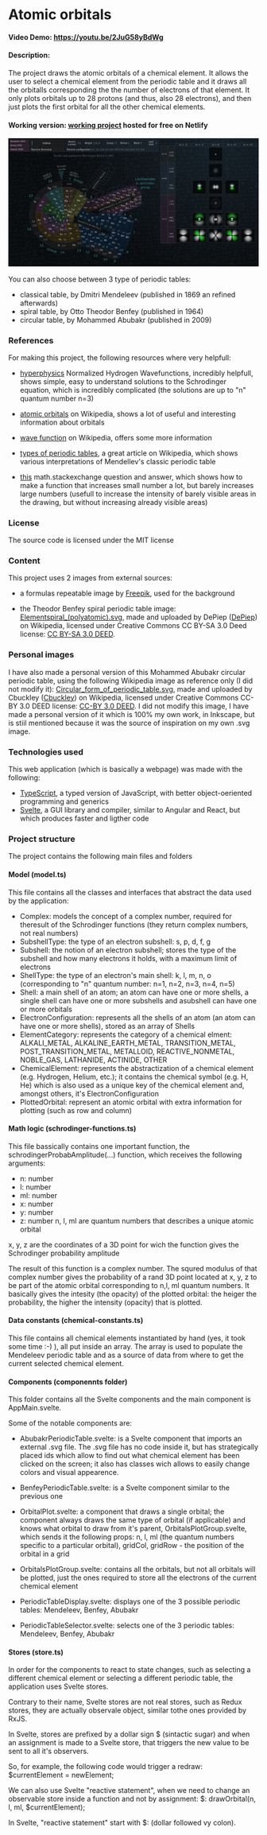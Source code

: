 # Atomic orbitals
#### Video Demo: https://youtu.be/2JuG58yBdWg
#### Description:
The project draws the atomic orbitals of a chemical element. It allows the user to select a chemical element from the periodic table and it draws all the orbitalls corresponding the the number of electrons of that element. It only plots orbitals up to 28 protons (and thus, also 28 electrons), and then just plots the first orbital for all the other chemical
elements.

#### Working version: [working project](https://main--atomic-orbitals-4e8b49.netlify.app/) hosted for free on Netlify

![screenshot](screenshots/atomic-orbitals-1.png)

You can also choose between 3 type of periodic tables:
* classical table, by Dmitri Mendeleev (published in 1869 an refined afterwards)
* spiral table, by Otto Theodor Benfey (published in 1964)
* circular table, by Mohammed Abubakr (published in 2009)

### References
For making this project, the following resources where very helpfull:
* [hyperphysics](http://hyperphysics.phy-astr.gsu.edu/hbase/quantum/hydwf.html#c3) Normalized Hydrogen Wavefunctions, incredibly helpfull, shows simple, easy to understand solutions to the Schrodinger equation, which is incredibly complicated (the solutions are up to "n" quantum number n=3)

* [atomic orbitals](https://en.wikipedia.org/wiki/Atomic_orbital#Orbitals_table) on Wikipedia, shows a lot of useful and interesting information about orbitals

* [wave function](https://en.wikipedia.org/wiki/Wave_function) on Wikipedia, offers some more information

* [types of periodic tables](https://en.wikipedia.org/wiki/Types_of_periodic_tables), a great article on Wikipedia, which shows various interpretations of Mendellev's classic periodic table

* [this](https://math.stackexchange.com/questions/158487/function-that-magnifies-small-changes-and-compresses-large-changes) math.stackexchange question and answer, which shows how to make a function that increases small number a lot, but barely increases large numbers (usefull to increase the intensity of barely visible areas in the drawing, but without increasing already visible areas)

### License
The source code is licensed under the MIT license

### Content
This project uses 2 images from external sources:
* a formulas repeatable image by [Freepik](https://www.freepik.com/free-vector/hand-drawn-scientific-formulas-chalkboard_7465599.htm#query=physics%20background&position=8&from_view=keyword&track=ais&uuid=c0ad5447-2189-4168-bf6b-40902e8257f9), used for the background

* the Theodor Benfey spiral periodic table image: [Elementspiral_(polyatomic).svg](https://en.wikipedia.org/wiki/File:Elementspiral_(polyatomic).svg), made and uploaded by DePiep ([DePiep](https://commons.wikimedia.org/wiki/User:DePiep)) on Wikipedia, licensed under Creative Commons CC BY-SA 3.0 Deed license: [CC BY-SA 3.0 DEED](https://creativecommons.org/licenses/by-sa/3.0/deed.en).

### Personal images
I have also made a personal version of this Mohammed Abubakr circular periodic table, using the following Wikipedia image as reference only (I did not modify it): [Circular_form_of_periodic_table.svg](https://en.wikipedia.org/wiki/File:Circular_form_of_periodic_table.svg), made and uploaded by Cbuckley ([Cbuckley](https://en.wikipedia.org/wiki/User:Cbuckley)) on Wikipedia, licensed under Creative Commons CC-BY 3.0 DEED license: [CC-BY 3.0 DEED](https://creativecommons.org/licenses/by/3.0/deed.en). I did not modify this image, I have made a personal version of it which is 100% my own work, in Inkscape, but is stiil mentioned because it was the source of inspiration on my own .svg image.

### Technologies used
This web application (which is basically a webpage) was made with the following:
* [TypeScript](https://www.typescriptlang.org/), a typed version of JavaScript, with better object-oeriented programming and generics
* [Svelte](https://svelte.dev/), a GUI library and compiler, similar to Angular and React, but which produces faster and ligther code

### Project structure
The project contains the following main files and folders
#### Model (model.ts)
This file contains all the classes and interfaces that abstract the data used by the application:
- Complex: models the concept of a complex number, required for theresult of the Schrodinger functions (they return complex numbers, not real numbers)
- SubshellType: the type of an electron subshell: s, p, d, f, g
- Subshell: the notion of an electron subshell; stores the type of the subshell and how many electrons it holds, with a maximum limit of electrons
- ShellType: the type of an electron's main shell: k, l, m, n, o (corresponding to "n" quantum number: n=1, n=2, n=3, n=4, n=5)
- Shell: a main shell of an atom; an atom can have one or more shells, a single shell can have one or more subshells and asubshell can have one or more orbitals
- ElectronConfiguration: represents all the shells of an atom (an atom can have one or more shells), stored as an array of Shells
- ElementCategory: represents the category of a chemical elment:
    ALKALI_METAL,
    ALKALINE_EARTH_METAL,
    TRANSITION_METAL,
    POST_TRANSITION_METAL,
    METALLOID,
    REACTIVE_NONMETAL,
    NOBLE_GAS,
    LATHANIDE,
    ACTINIDE,
    OTHER
- ChemicalElement: represents the abstractization of a chemical element (e.g. Hydrogen, Helium, etc.); it contains the chemical symbol (e.g. H, He) which is also used as a unique key of the chemical element and, amongst others, it's ElectronConfiguration
- PlottedOrbital: represent an atomic orbital with extra information for plotting (such as row and column)

#### Math logic (schrodinger-functions.ts)
This file bassically contains one important function, the schrodingerProbabAmplitude(...) function, which receives the following arguments:
* n: number
* l: number
* ml: number
* x: number
* y: number
* z: number
n, l, ml are quantum numbers that describes a unique atomic orbital

x, y, z are the coordinates of a 3D point for wich the function gives the Schrodinger probability amplitude

The result of this function is a complex number. The squred modulus of that complex number gives the probability of a rand 3D point located at x, y, z to be part of the atomic orbital corresponding to n,l, ml quantum numbers. It basically gives the intesity (the opacity) of the plotted orbital: the heiger the probability, the higher the intensity (opacity) that is plotted.

#### Data constants (chemical-constants.ts)
This file contains all chemical elements instantiated by hand (yes, it took some time :-) ), all put inside an array. The array is used to populate the Mendeleev periodic table and as a source of data from where to get the current selected chemical element.

#### Components (componennts folder)
This folder contains all the Svelte components and the main component is AppMain.svelte.

Some of the notable components are:
* AbubakrPeriodicTable.svelte: is a Svelte component that imports an external .svg file. The .svg file has no code inside it, but has strategically placed ids which allow to find out what chemical element has been clicked on the screen; it also has classes wich allows to easily change colors and visual appearence.

* BenfeyPeriodicTable.svelte: is a Svelte component similar to the previous one

* OrbitalPlot.svelte: a component that draws a single orbital; the component always draws the same type of orbital (if applicable) and knows what orbital to draw from it's parent, OrbitalsPlotGroup.svelte, which sends it the following props:
n, l, ml (the quantum numbers specific to a particular orbital), gridCol, gridRow - the position of the orbital in a grid

* OrbitalsPlotGroup.svelte: contains all the orbitals, but not all orbitals will be plotted, just the ones required to store all the electrons of the current chemical element

* PeriodicTableDisplay.svelte: displays one of the 3 possible periodic tables: Mendeleev, Benfey, Abubakr

* PeriodicTableSelector.svelte: selects one of the 3 periodic tables: Mendeleev, Benfey, Abubakr

#### Stores (store.ts)
In order for the components to react to state changes, such as selecting a different chemical element or selecting a different periodic table, the application uses Svelte stores.

Contrary to their name, Svelte stores are not real stores, such as Redux stores, they are actually observale object, similar tothe ones provided by RxJS.

In Svelte, stores are prefixed by a dollar sign $ (sintactic sugar) and when an assignment is made to a Svelte store, that triggers the new value to be sent to all it's observers.

So, for example, the following code would trigger a redraw: $currentElement = newElement;

We can also use Svelte "reactive statement", when we need to change an observable store inside a function and not by assignment: $: drawOrbital(n, l, ml, $currentElement);

In Svelte, "reactive statement" start with $: (dollar followed vy colon).
